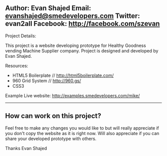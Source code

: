 Author: Evan Shajed
Email: evanshajed@smedevelopers.com
Twitter: evan2all
Facebook: http://facebook.com/szevan
------------------------------------------------------
Project Details:

This project is a website developing prototype for Healthy Goodness vending Machine Supplier company. Project is designed and developed by Evan Shajed.

Resources:
- HTML5 Boilerplate // http://html5boilerplate.com/
- 960 Grid System // http://960.gs/
- CSS3


Example Live website: http://examples.smedevelopers.com/mike/

------------------------------------------------------------

How can work on this project?
-------------------------------
Feel free to make any changes you would like to but will really appreciate if you don't copy the website as it is right now. Will also appreciate if you can share your developed prototype with others.

Thanks
Evan Shajed